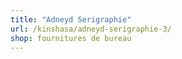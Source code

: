 ```yaml
---
title: "Adneyd Serigraphie"
url: /kinshasa/adneyd-serigraphie-3/
shop: fournitures de bureau
---
```

